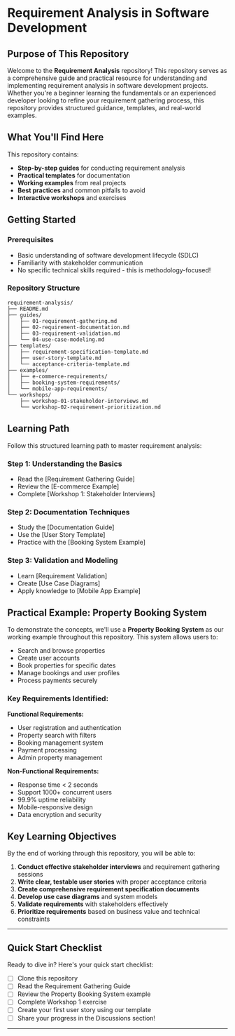 
# Requirement Analysis in Software Development

##  Purpose of This Repository

Welcome to the **Requirement Analysis** repository! This repository serves as a comprehensive guide and practical resource for understanding and implementing requirement analysis in software development projects. Whether you're a beginner learning the fundamentals or an experienced developer looking to refine your requirement gathering process, this repository provides structured guidance, templates, and real-world examples.

##  What You'll Find Here

This repository contains:

-   **Step-by-step guides** for conducting requirement analysis
-   **Practical templates** for documentation
-   **Working examples** from real projects
-   **Best practices** and common pitfalls to avoid
-   **Interactive workshops** and exercises

##  Getting Started

### Prerequisites

-   Basic understanding of software development lifecycle (SDLC)
-   Familiarity with stakeholder communication
-   No specific technical skills required - this is methodology-focused!

### Repository Structure

```
requirement-analysis/
├── README.md
├── guides/
│   ├── 01-requirement-gathering.md
│   ├── 02-requirement-documentation.md
│   ├── 03-requirement-validation.md
│   └── 04-use-case-modeling.md
├── templates/
│   ├── requirement-specification-template.md
│   ├── user-story-template.md
│   └── acceptance-criteria-template.md
├── examples/
│   ├── e-commerce-requirements/
│   ├── booking-system-requirements/
│   └── mobile-app-requirements/
└── workshops/
    ├── workshop-01-stakeholder-interviews.md
    └── workshop-02-requirement-prioritization.md

```

##  Learning Path

Follow this structured learning path to master requirement analysis:

###  **Step 1: Understanding the Basics**

-   Read the [Requirement Gathering Guide]
-   Review the [E-commerce Example]
-   Complete [Workshop 1: Stakeholder Interviews]

###  **Step 2: Documentation Techniques**

-   Study the [Documentation Guide]
-   Use the [User Story Template]
-   Practice with the [Booking System Example]

###  **Step 3: Validation and Modeling**

-   Learn [Requirement Validation]
-   Create [Use Case Diagrams]
-   Apply knowledge to [Mobile App Example]

##  Practical Example: Property Booking System

To demonstrate the concepts, we'll use a **Property Booking System** as our working example throughout this repository. This system allows users to:

-   Search and browse properties
-   Create user accounts
-   Book properties for specific dates
-   Manage bookings and user profiles
-   Process payments securely

### Key Requirements Identified:

**Functional Requirements:**

-   User registration and authentication
-   Property search with filters
-   Booking management system
-   Payment processing
-   Admin property management

**Non-Functional Requirements:**

-   Response time < 2 seconds
-   Support 1000+ concurrent users
-   99.9% uptime reliability
-   Mobile-responsive design
-   Data encryption and security

##  Key Learning Objectives

By the end of working through this repository, you will be able to:

1.  **Conduct effective stakeholder interviews** and requirement gathering sessions
2.  **Write clear, testable user stories** with proper acceptance criteria
3.  **Create comprehensive requirement specification documents**
4.  **Develop use case diagrams** and system models
5.  **Validate requirements** with stakeholders effectively
6.  **Prioritize requirements** based on business value and technical constraints

----------

##  Quick Start Checklist

Ready to dive in? Here's your quick start checklist:

-   [ ] Clone this repository
-   [ ] Read the Requirement Gathering Guide
-   [ ] Review the Property Booking System example
-   [ ] Complete Workshop 1 exercise
-   [ ] Create your first user story using our template
-   [ ] Share your progress in the Discussions section!

----------
